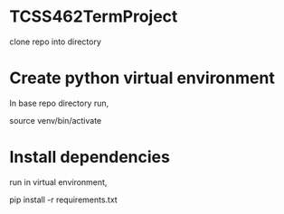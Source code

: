 # TCSS462TermProject

clone repo into directory

# Create python virtual environment

In base repo directory run,

source venv/bin/activate

# Install dependencies

run in virtual environment,

pip install -r requirements.txt

